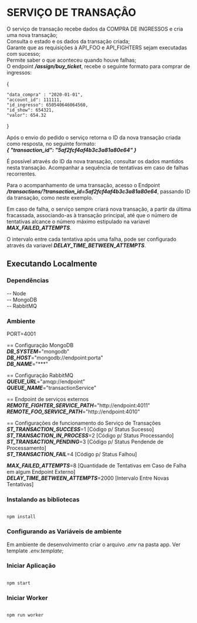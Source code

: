 # SERVIÇO DE TRANSAÇÂO

O serviço de transação recebe dados da COMPRA DE INGRESSOS e cria uma nova transação;  
Consulta o estado e os dados da transação criada;  
Garante que as requisições à API_FOO e API_FIGHTERS sejam executadas com sucesso;  
Permite saber o que aconteceu quando houve falhas;  
O endpoint ***/assign/buy_ticket***, recebe o seguinte formato para comprar de ingressos:  
  
{

	"data_compra" : "2020-01-01",
	"account_id": 111111,
	"id_ingresso": 650540646064560,
	"id_show": 654321,
	"valor": 654.32  
	
}

Após o envio do pedido o serviço retorna o ID da nova transação criada como resposta, no seguinte formato:  
***{ "transaction_id": "5af2fcf4af4b3c3a81a80e64" }***

É possível através do ID da nova transação, consultar os dados mantidos nesta transação.
Acompanhar a sequência de tentativas em caso de falhas recorrentes.  
  
Para o acompanhamento de uma transação, acesso o Endpoint ***/transactions/?transaction_id=5af2fcf4af4b3c3a81a80e64***, passando ID da transação, como neste exemplo.  
  
Em caso de falha, o serviço sempre criará nova transação, a partir da última fracassada, associando-as à transação principal, até que o número de tentativas alcance o número máximo estipulado na variavel ***MAX_FAILED_ATTEMPTS***.  
  
O intervalo entre cada tentativa após uma falha, pode ser configurado através da variavel ***DELAY_TIME_BETWEEN_ATTEMPTS***.  

## Executando Localmente  

### Dependências  

-- Node  
-- MongoDB  
-- RabbitMQ  

### Ambiente

PORT=4001  

== Configuração MongoDB  
***DB_SYSTEM***="mongodb"  
***DB_HOST***="mongodb://endpoint:porta"  
***DB_NAME***="***"  
  
== Configuração RabbitMQ  
***QUEUE_URL***="amqp://endpoint"  
***QUEUE_NAME***="transactionService"  
  
== Endpoint de serviços externos  
***REMOTE_FIGHTER_SERVICE_PATH***="http://endpoint:4011"  
***REMOTE_FOO_SERVICE_PATH***="http://endpoint:4010"  
  
== Configurações de funcionamento do Serviço de Transações  
***ST_TRANSACTION_SUCCESS***=1 [Código p/ Status Sucesso]  
***ST_TRANSACTION_IN_PROCESS***=2 [Código p/ Status Processando]  
***ST_TRANSACTION_PENDING***=3 [Código p/ Status Pendende de Processamento]  
***ST_TRANSACTION_FAIL***=4 [Código p/ Status Falhou]  
  
***MAX_FAILED_ATTEMPTS***=8 [Quantidade de Tentativas em Caso de Falha em algum Endpoint Externo]  
***DELAY_TIME_BETWEEN_ATTEMPTS***=2000 [Intervalo Entre Novas Tentativas]  

### Instalando as bibliotecas
```

npm install

```  

### Configurando as Variáveis de ambiente  

Em ambiente de desenvolvimento criar o arquivo *.env* na pasta app. Ver template *.env.template*;  

### Iniciar Aplicação

```

npm start

```  

### Iniciar Worker

```

npm run worker

```
